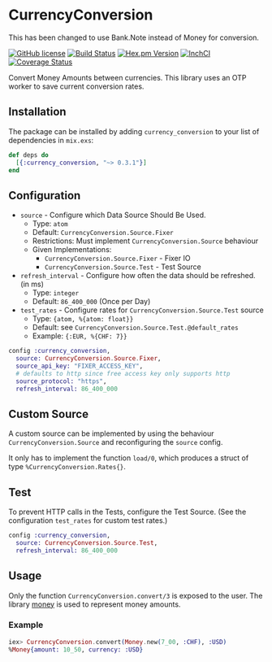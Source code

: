 # CurrencyConversion
This has been changed to use Bank.Note instead of Money for conversion.

[![GitHub license](https://img.shields.io/badge/license-MIT-blue.svg)](https://raw.githubusercontent.com/jshmrtn/currency-conversion/master/LICENSE)
[![Build Status](https://travis-ci.org/jshmrtn/currency-conversion.svg?branch=master)](https://travis-ci.org/jshmrtn/currency-conversion)
[![Hex.pm Version](https://img.shields.io/hexpm/v/currency_conversion.svg?style=flat)](https://hex.pm/packages/currency_conversion)
[![InchCI](https://inch-ci.org/github/jshmrtn/currency-conversion.svg?branch=master)](https://inch-ci.org/github/jshmrtncurrency-conversion)
[![Coverage Status](https://coveralls.io/repos/github/jshmrtn/currency-conversion/badge.svg?branch=master)](https://coveralls.io/github/jshmrtn/currency-conversion?branch=master)

Convert Money Amounts between currencies. This library uses an OTP worker to save current conversion rates.

## Installation

The package can be installed by adding `currency_conversion` to your list of dependencies in `mix.exs`:

```elixir
def deps do
  [{:currency_conversion, "~> 0.3.1"}]
end
```

## Configuration

- `source` - Configure which Data Source Should Be Used.
  * Type: `atom`
  * Default: `CurrencyConversion.Source.Fixer`
  * Restrictions: Must implement `CurrencyConversion.Source` behaviour
  * Given Implementations:
    - `CurrencyConversion.Source.Fixer` - Fixer IO
    - `CurrencyConversion.Source.Test` - Test Source
- `refresh_interval` - Configure how often the data should be refreshed. (in ms)
  * Type: `integer`
  * Default: `86_400_000` (Once per Day)
- `test_rates` - Configure rates for `CurrencyConversion.Source.Test` source
  * Type: `{atom, %{atom: float}}`
  * Default: see `CurrencyConversion.Source.Test.@default_rates`
  * Example: `{:EUR, %{CHF: 7}}`

```elixir
config :currency_conversion,
  source: CurrencyConversion.Source.Fixer,
  source_api_key: "FIXER_ACCESS_KEY",
  # defaults to http since free access key only supports http
  source_protocol: "https",
  refresh_interval: 86_400_000
```

## Custom Source

A custom source can be implemented by using the behaviour `CurrencyConversion.Source` and reconfiguring the `source` config.

It only has to implement the function `load/0`, which produces a struct of type `%CurrencyConversion.Rates{}`.

## Test

To prevent HTTP calls in the Tests, configure the Test Source. (See the configuration `test_rates` for custom test rates.)

```elixir
config :currency_conversion,
  source: CurrencyConversion.Source.Test,
  refresh_interval: 86_400_000
```

## Usage

Only the function `CurrencyConversion.convert/3` is exposed to the user. The library [money](https://github.com/liuggio/money) is used to represent money amounts.

### Example

```elixir
iex> CurrencyConversion.convert(Money.new(7_00, :CHF), :USD)
%Money{amount: 10_50, currency: :USD}
```
